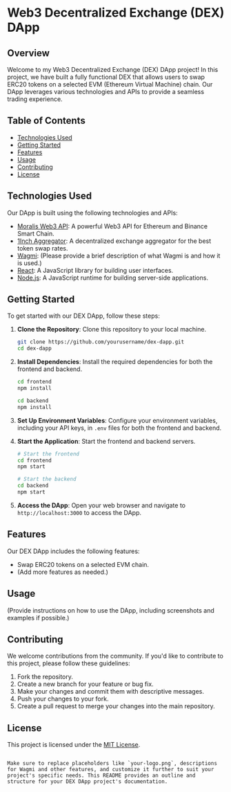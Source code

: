 
# Web3 Decentralized Exchange (DEX) DApp



## Overview

Welcome to my Web3 Decentralized Exchange (DEX) DApp project! In this project, we have built a fully functional DEX that allows users to swap ERC20 tokens on a selected EVM (Ethereum Virtual Machine) chain. Our DApp leverages various technologies and APIs to provide a seamless trading experience.

## Table of Contents

- [Technologies Used](#technologies-used)
- [Getting Started](#getting-started)
- [Features](#features)
- [Usage](#usage)
- [Contributing](#contributing)
- [License](#license)

## Technologies Used

Our DApp is built using the following technologies and APIs:

- [Moralis Web3 API](https://moralis.io/): A powerful Web3 API for Ethereum and Binance Smart Chain.
- [1Inch Aggregator](https://1inch.io/): A decentralized exchange aggregator for the best token swap rates.
- [Wagmi](https://wagmi.io/): (Please provide a brief description of what Wagmi is and how it is used.)
- [React](https://reactjs.org/): A JavaScript library for building user interfaces.
- [Node.js](https://nodejs.org/): A JavaScript runtime for building server-side applications.

## Getting Started

To get started with our DEX DApp, follow these steps:

1. **Clone the Repository**: Clone this repository to your local machine.

   ```bash
   git clone https://github.com/yourusername/dex-dapp.git
   cd dex-dapp
   ```

2. **Install Dependencies**: Install the required dependencies for both the frontend and backend.

   ```bash
   cd frontend
   npm install
   ```

   ```bash
   cd backend
   npm install
   ```

3. **Set Up Environment Variables**: Configure your environment variables, including your API keys, in `.env` files for both the frontend and backend.

4. **Start the Application**: Start the frontend and backend servers.

   ```bash
   # Start the frontend
   cd frontend
   npm start
   ```

   ```bash
   # Start the backend
   cd backend
   npm start
   ```

5. **Access the DApp**: Open your web browser and navigate to `http://localhost:3000` to access the DApp.

## Features

Our DEX DApp includes the following features:

- Swap ERC20 tokens on a selected EVM chain.
- (Add more features as needed.)

## Usage

(Provide instructions on how to use the DApp, including screenshots and examples if possible.)

## Contributing

We welcome contributions from the community. If you'd like to contribute to this project, please follow these guidelines:

1. Fork the repository.
2. Create a new branch for your feature or bug fix.
3. Make your changes and commit them with descriptive messages.
4. Push your changes to your fork.
5. Create a pull request to merge your changes into the main repository.

## License

This project is licensed under the [MIT License](LICENSE).
```

Make sure to replace placeholders like `your-logo.png`, descriptions for Wagmi and other features, and customize it further to suit your project's specific needs. This README provides an outline and structure for your DEX DApp project's documentation.
